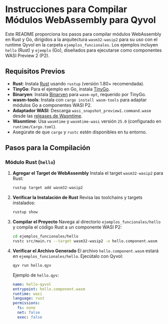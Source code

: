 # Instrucciones para Compilar Módulos WebAssembly para Qyvol

Este README proporciona los pasos para compilar módulos WebAssembly en Rust y Go, dirigidos a la arquitectura `wasm32-wasip2` para su uso con el runtime Qyvol en la carpeta `ejemplos_funcionales`. Los ejemplos incluyen `hello` (Rust) y `ejemplo` (Go), diseñados para ejecutarse como componentes WASI Preview 2 (P2).

## Requisitos Previos

- **Rust**: Instala [Rust](https://www.rust-lang.org/tools/install) usando `rustup` (versión 1.80+ recomendada).
- **TinyGo**: Para el ejemplo en Go, instala [TinyGo](https://tinygo.org/getting-started/install/).
- **Binaryen**: Instala [Binaryen](https://github.com/WebAssembly/binaryen/releases) para `wasm-opt`, requerido por TinyGo.
- **wasm-tools**: Instala con `cargo install wasm-tools` para adaptar módulos Go a componentes WASI P2.
- **Adaptador WASI**: Descarga `wasi_snapshot_preview1.command.wasm` desde las [releases de Wasmtime](https://github.com/bytecodealliance/wasmtime/releases).
- **Wasmtime**: Usa `wasmtime` y `wasmtime-wasi` versión `25.0` (configurado en `runtime/Cargo.toml`).
- Asegúrate de que `cargo` y `rustc` estén disponibles en tu entorno.

## Pasos para la Compilación

### Módulo Rust (`hello`)

1. **Agregar el Target de WebAssembly**
   Instala el target `wasm32-wasip2` para Rust:

   ```bash
   rustup target add wasm32-wasip2
   ```

2. **Verificar la Instalación de Rust**
   Revisa las toolchains y targets instalados:

   ```bash
   rustup show
   ```

3. **Compilar el Proyecto**
   Navega al directorio `ejemplos_funcionales/hello` y compila el código Rust a un componente WASI P2:

   ```bash
   cd ejemplos_funcionales/hello
   rustc src/main.rs --target wasm32-wasip2 -o hello.component.wasm
   ```

4. **Verificar el Archivo Generado**
   El archivo `hello.component.wasm` estará en `ejemplos_funcionales/hello`. Ejecútalo con Qyvol:

   ```bash
   qyv run hello.qyv
   ```

   Ejemplo de `hello.qyv`:

   ```yaml
   name: hello-qyvol
   entrypoint: hello.component.wasm
   runtime: wasi
   language: rust
   permissions:
     fs: none
     net: false
     exec: false
   ```
